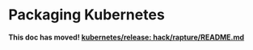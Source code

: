 # Packaging Kubernetes <!-- omit in toc -->

**This doc has moved! [kubernetes/release: hack/rapture/README.md](https://github.com/kubernetes/release/tree/master/hack/rapture/README.md)**
